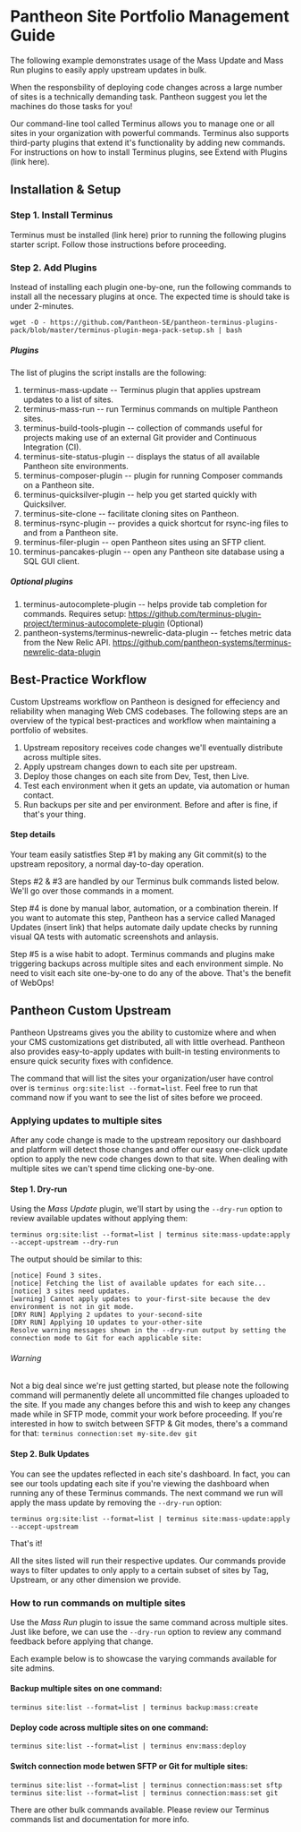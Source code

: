 # Pantheon Site Portfolio Management Guide

The following example demonstrates usage of the Mass Update and Mass Run plugins to easily apply 
upstream updates in bulk.

When the responsbility of deploying code changes across a large number of sites is a technically 
demanding task. Pantheon suggest you let the machines do those tasks for you!

Our command-line tool called Terminus allows you to manage one or all sites in your organization with 
powerful commands. Terminus also supports third-party plugins that extend it's functionality by 
adding new commands. For instructions on how to install Terminus plugins, see Extend with Plugins (link here).

## Installation & Setup
### Step 1. Install Terminus
Terminus must be installed (link here) prior to running the following plugins starter script. Follow 
those instructions before proceeding.

### Step 2. Add Plugins
Instead of installing each plugin one-by-one, run the following commands to install all the necessary plugins 
at once. The expected time is should take is under 2-minutes.

```
wget -O - https://github.com/Pantheon-SE/pantheon-terminus-plugins-pack/blob/master/terminus-plugin-mega-pack-setup.sh | bash
```
##### Plugins
The list of plugins the script installs are the following:
 1. terminus-mass-update -- Terminus plugin that applies upstream updates to a list of sites.
 1. terminus-mass-run -- run Terminus commands on multiple Pantheon sites.
 1. terminus-build-tools-plugin -- collection of commands useful for projects making use of an external Git provider and Continuous Integration (CI).
 1. terminus-site-status-plugin -- displays the status of all available Pantheon site environments.
 1. terminus-composer-plugin -- plugin for running Composer commands on a Pantheon site.
 1. terminus-quicksilver-plugin -- help you get started quickly with Quicksilver.
 1. terminus-site-clone -- facilitate cloning sites on Pantheon.
 1. terminus-rsync-plugin -- provides a quick shortcut for rsync-ing files to and from a Pantheon site.
 1. terminus-filer-plugin -- open Pantheon sites using an SFTP client.
 1. terminus-pancakes-plugin -- open any Pantheon site database using a SQL GUI client.

##### Optional plugins
 1. terminus-autocomplete-plugin -- helps provide tab completion for commands. Requires setup: https://github.com/terminus-plugin-project/terminus-autocomplete-plugin (Optional)
 1. pantheon-systems/terminus-newrelic-data-plugin -- fetches metric data from the New Relic API. https://github.com/pantheon-systems/terminus-newrelic-data-plugin

## Best-Practice Workflow
Custom Upstreams workflow on Pantheon is designed for effeciency and reliability when managing Web CMS codebases. 
The following steps are an overview of the typical best-practices and workflow when maintaining a portfolio of websites.
 1. Upstream repository receives code changes we'll eventually distribute across multiple sites. 
 1. Apply upstream changes down to each site per upstream.
 1. Deploy those changes on each site from Dev, Test, then Live.
 1. Test each environment when it gets an update, via automation or human contact.
 1. Run backups per site and per environment. Before and after is fine, if that's your thing.

#### Step details
Your team easily satistfies Step #1 by making any Git commit(s) to the upstream repository, a normal day-to-day operation.

Steps #2 & #3 are handled by our Terminus bulk commands listed below. We'll go over those commands in a moment.

Step #4 is done by manual labor, automation, or a combination therein. If you want to automate this step, Pantheon has a service 
called Managed Updates (insert link) that helps automate daily update checks by running visual QA tests with automatic screenshots and anlaysis.

Step #5 is a wise habit to adopt. Terminus commands and plugins make triggering backups across multiple sites and each environment simple. No need 
to visit each site one-by-one to do any of the above. That's the benefit of WebOps!


## Pantheon Custom Upstream
Pantheon Upstreams gives you the ability to customize where and when your CMS customizations get distributed, 
all with little overhead. Pantheon also provides easy-to-apply updates with built-in testing environments 
to ensure quick security fixes with confidence.

The command that will list the sites your organization/user have control over is `terminus org:site:list --format=list`. Feel free to 
run that command now if you want to see the list of sites before we proceed.


### Applying updates to multiple sites
After any code change is made to the upstream repository our dashboard and platform will detect those changes and offer 
our easy one-click update option to apply the new code changes down to that site. When dealing with multiple sites we can't 
spend time clicking one-by-one.

#### Step 1. Dry-run
Using the *Mass Update* plugin, we'll start by using the `--dry-run` option to review available updates without applying them:

```
terminus org:site:list --format=list | terminus site:mass-update:apply --accept-upstream --dry-run
```

The output should be similar to this:
```
[notice] Found 3 sites.
[notice] Fetching the list of available updates for each site...
[notice] 3 sites need updates.
[warning] Cannot apply updates to your-first-site because the dev environment is not in git mode.
[DRY RUN] Applying 2 updates to your-second-site
[DRY RUN] Applying 10 updates to your-other-site
Resolve warning messages shown in the --dry-run output by setting the connection mode to Git for each applicable site:
```

###### Warning
Not a big deal since we're just getting started, but please note the following command will permanently 
delete all uncommitted file changes uploaded to the site. If you made any changes before this and wish 
to keep any changes made while in SFTP mode, commit your work before proceeding. If you're interested 
in how to switch between SFTP & Git modes, there's a command for that: `terminus connection:set my-site.dev git`

#### Step 2. Bulk Updates
You can see the updates reflected in each site's dashboard. In fact, you can see our tools updating each site if you're 
viewing the dashboard when running any of these Terminus commands. The next command we run will apply the mass 
update by removing the `--dry-run` option:

```
terminus org:site:list --format=list | terminus site:mass-update:apply --accept-upstream
```

That's it!

All the sites listed will run their respective updates. Our commands provide ways to filter updates to 
only apply to a certain subset of sites by Tag, Upstream, or any other dimension we provide.


### How to run commands on multiple sites

Use the *Mass Run* plugin to issue the same command across multiple sites. Just like before, we can use 
the `--dry-run` option to review any command feedback before applying that change.

Each example below is to showcase the varying commands available for site admins.

#### Backup multiple sites on one command: 
```
terminus site:list --format=list | terminus backup:mass:create
```

#### Deploy code across multiple sites on one command: 
```
terminus site:list --format=list | terminus env:mass:deploy
```

#### Switch connection mode betwen SFTP or Git for multiple sites:
```
terminus site:list --format=list | terminus connection:mass:set sftp
terminus site:list --format=list | terminus connection:mass:set git
```

There are other bulk commands available. Please review our Terminus commands list and documentation for more info. 

